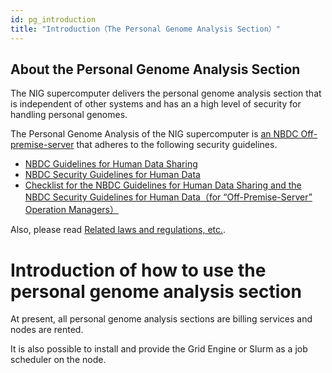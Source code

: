 ```yaml
---
id: pg_introduction
title: "Introduction（The Personal Genome Analysis Section）"
---
```


## About the Personal Genome Analysis Section

The NIG supercomputer delivers the personal genome analysis section that is independent of other systems and has an a high level of security for handling personal genomes.

The Personal Genome Analysis of the NIG supercomputer is [an NBDC Off-premise-server](https://humandbs.biosciencedbc.jp/en/off-premise-server) that adheres to the following security guidelines.


- [NBDC Guidelines for Human Data Sharing](https://humandbs.biosciencedbc.jp/en/guidelines/data-sharing-guidelines)
- [NBDC Security Guidelines for Human Data](https://humandbs.biosciencedbc.jp/en/guidelines)
- [Checklist for the NBDC Guidelines for Human Data Sharing and the NBDC Security Guidelines for Human Data（for “Off-Premise-Server” Operation Managers）](/pdf/security_checklist_for_dbcenters_2021706.pdf)

Also, please read [Related laws and regulations, etc.](/application/legislation).


# Introduction of how to use the personal genome analysis section

At present, all personal genome analysis sections are billing services and nodes are rented.

It is also possible to install and provide the Grid Engine or Slurm as a job scheduler on the node.
